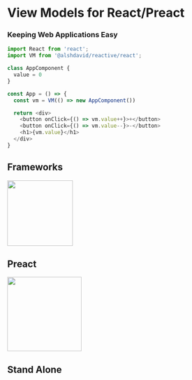 # View Models for React/Preact

### Keeping Web Applications Easy

```javascript
import React from 'react';
import VM from '@alshdavid/reactive/react';

class AppComponent {
  value = 0
}

const App = () => {
  const vm = VM(() => new AppComponent())

  return <div>
    <button onClick={() => vm.value++}>+</button>
    <button onClick={() => vm.value--}>-</button>
    <h1>{vm.value}</h1>
  </div>
}
```

## Frameworks
<img width="150px" src="https://cdn.davidalsh.com/frameworks/react.png">

## Preact
<img width="170px" src="https://cdn.davidalsh.com/frameworks/preact.png">

## Stand Alone